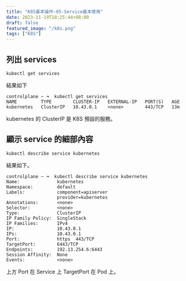 ```yaml
---
title: "K8S基本操作-05-Service基本使用"
date: 2023-11-19T18:25:44+08:00
draft: false
featured_image: "/k8s.png"
tags: ["K8S"]
---
```


## 列出 services

```
kubectl get services
```

結果如下

```
controlplane ~ ➜  kubectl get services
NAME         TYPE        CLUSTER-IP   EXTERNAL-IP   PORT(S)   AGE
kubernetes   ClusterIP   10.43.0.1    <none>        443/TCP   13m
```

kubernetes 的 ClusterIP 是 K8S 預設的服務。


## 顯示 service 的細部內容

```
kubectl describe service kubernetes 
```

結果如下。

```
controlplane ~ ➜  kubectl describe service kubernetes 
Name:              kubernetes
Namespace:         default
Labels:            component=apiserver
                   provider=kubernetes
Annotations:       <none>
Selector:          <none>
Type:              ClusterIP
IP Family Policy:  SingleStack
IP Families:       IPv4
IP:                10.43.0.1
IPs:               10.43.0.1
Port:              https  443/TCP
TargetPort:        6443/TCP
Endpoints:         192.13.254.6:6443
Session Affinity:  None
Events:            <none>
```

上方 Port 在 Service 上 TargetPort 在 Pod  上。